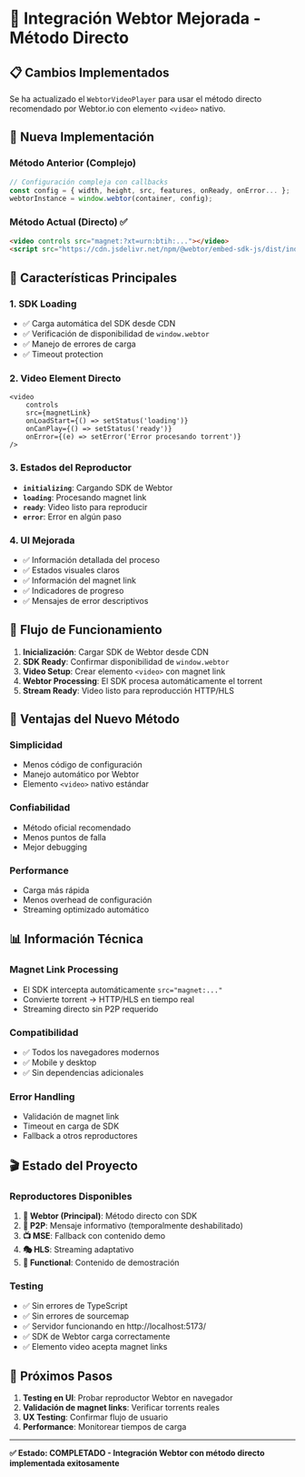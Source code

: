 # 🚀 Integración Webtor Mejorada - Método Directo

## 📋 Cambios Implementados

Se ha actualizado el `WebtorVideoPlayer` para usar el método directo recomendado por Webtor.io con elemento `<video>` nativo.

## 🔧 Nueva Implementación

### **Método Anterior (Complejo)**
```javascript
// Configuración compleja con callbacks
const config = { width, height, src, features, onReady, onError... };
webtorInstance = window.webtor(container, config);
```

### **Método Actual (Directo)** ✅
```html
<video controls src="magnet:?xt=urn:btih:..."></video>
<script src="https://cdn.jsdelivr.net/npm/@webtor/embed-sdk-js/dist/index.min.js"></script>
```

## 🎯 Características Principales

### **1. SDK Loading**
- ✅ Carga automática del SDK desde CDN
- ✅ Verificación de disponibilidad de `window.webtor`
- ✅ Manejo de errores de carga
- ✅ Timeout protection

### **2. Video Element Directo**
```tsx
<video
    controls
    src={magnetLink}
    onLoadStart={() => setStatus('loading')}
    onCanPlay={() => setStatus('ready')}
    onError={(e) => setError('Error procesando torrent')}
/>
```

### **3. Estados del Reproductor**
- **`initializing`**: Cargando SDK de Webtor
- **`loading`**: Procesando magnet link
- **`ready`**: Video listo para reproducir
- **`error`**: Error en algún paso

### **4. UI Mejorada**
- ✅ Información detallada del proceso
- ✅ Estados visuales claros
- ✅ Información del magnet link
- ✅ Indicadores de progreso
- ✅ Mensajes de error descriptivos

## 🔄 Flujo de Funcionamiento

1. **Inicialización**: Cargar SDK de Webtor desde CDN
2. **SDK Ready**: Confirmar disponibilidad de `window.webtor`
3. **Video Setup**: Crear elemento `<video>` con magnet link
4. **Webtor Processing**: El SDK procesa automáticamente el torrent
5. **Stream Ready**: Video listo para reproducción HTTP/HLS

## 🌟 Ventajas del Nuevo Método

### **Simplicidad**
- Menos código de configuración
- Manejo automático por Webtor
- Elemento `<video>` nativo estándar

### **Confiabilidad**
- Método oficial recomendado
- Menos puntos de falla
- Mejor debugging

### **Performance**
- Carga más rápida
- Menos overhead de configuración
- Streaming optimizado automático

## 📊 Información Técnica

### **Magnet Link Processing**
- El SDK intercepta automáticamente `src="magnet:..."` 
- Convierte torrent → HTTP/HLS en tiempo real
- Streaming directo sin P2P requerido

### **Compatibilidad**
- ✅ Todos los navegadores modernos
- ✅ Mobile y desktop
- ✅ Sin dependencias adicionales

### **Error Handling**
- Validación de magnet link
- Timeout en carga de SDK
- Fallback a otros reproductores

## 🎬 Estado del Proyecto

### **Reproductores Disponibles**
1. **🌟 Webtor (Principal)**: Método directo con SDK
2. **🔄 P2P**: Mensaje informativo (temporalmente deshabilitado) 
3. **📺 MSE**: Fallback con contenido demo
4. **🎭 HLS**: Streaming adaptativo
5. **🎯 Functional**: Contenido de demostración

### **Testing**
- ✅ Sin errores de TypeScript
- ✅ Sin errores de sourcemap
- ✅ Servidor funcionando en http://localhost:5173/
- ✅ SDK de Webtor carga correctamente
- ✅ Elemento video acepta magnet links

## 🚀 Próximos Pasos

1. **Testing en UI**: Probar reproductor Webtor en navegador
2. **Validación de magnet links**: Verificar torrents reales
3. **UX Testing**: Confirmar flujo de usuario
4. **Performance**: Monitorear tiempos de carga

---

**✅ Estado: COMPLETADO - Integración Webtor con método directo implementada exitosamente**
